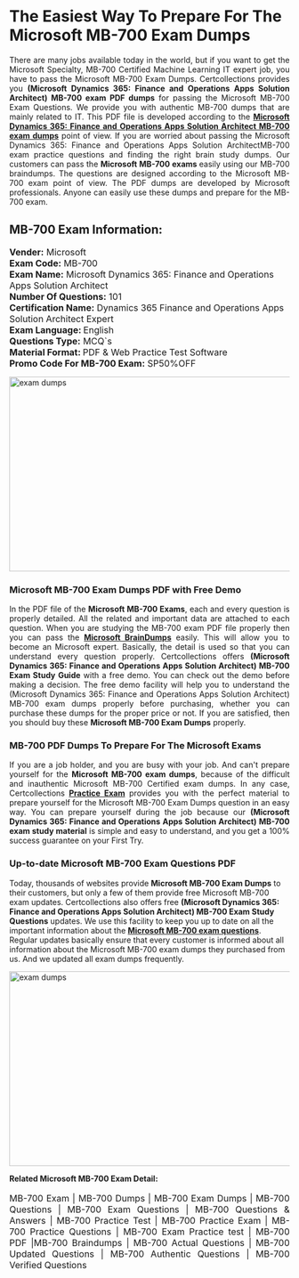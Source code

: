 <h1>The Easiest Way To Prepare For The Microsoft MB-700 Exam Dumps</h1> <p style="text-align:justify">There are many jobs available today in the world, but if you want to get the Microsoft Specialty, MB-700 Certified Machine Learning IT expert job, you have to pass the Microsoft MB-700 Exam Dumps. Certcollections provides you <strong>(Microsoft Dynamics 365: Finance and Operations Apps Solution Architect) MB-700 exam PDF dumps</strong> for passing the Microsoft MB-700 Exam Questions. We provide you with authentic MB-700 dumps that are mainly related to IT. This PDF file is developed according to the <a href="https://www.certsofficial.com/microsoft/mb-700-questions"><strong>Microsoft Dynamics 365: Finance and Operations Apps Solution Architect MB-700 exam dumps</strong></a> point of view. If you are worried about passing the Microsoft Dynamics 365: Finance and Operations Apps Solution ArchitectMB-700 exam practice questions and finding the right brain study dumps. Our customers can pass the <strong>Microsoft MB-700 exams </strong>easily using our MB-700 braindumps. The questions are designed according to the Microsoft MB-700 exam point of view. The PDF dumps are developed by Microsoft professionals. Anyone can easily use these dumps and prepare for the MB-700 exam.</p> <h2><strong>MB-700 Exam Information:</strong></h2> <p><span style="font-size:16px"><strong>Vender:</strong> Microsoft<br /> <strong>Exam Code:</strong> MB-700<br /> <strong>Exam Name:</strong> Microsoft Dynamics 365: Finance and Operations Apps Solution Architect<br /> <strong>Number Of Questions:</strong> 101<br /> <strong>Certification Name:</strong> Dynamics 365 Finance and Operations Apps Solution Architect Expert<br /> <strong>Exam Language: </strong>English<br /> <strong>Questions Type:</strong> MCQ`s<br /> <strong>Material Format: </strong>PDF & Web Practice Test Software<br /> <strong>Promo Code For MB-700 Exam:</strong> SP50%OFF</span></p> <p><a href="https://www.certsofficial.com/microsoft/mb-700-questions" rel="no-follow"><img alt="exam dumps" src="https://www.certcollections.com/uploads/content/certsofficial.jpg" style="height:350px; width:750px" /></a></p> <h3><strong>Microsoft MB-700 Exam Dumps PDF with Free Demo</strong></h3> <p style="text-align:justify">In the PDF file of the <strong>Microsoft MB-700 Exams</strong>, each and every question is properly detailed. All the related and important data are attached to each question. When you are studying the MB-700 exam PDF file properly then you can pass the <a href="https://www.certsofficial.com/microsoft-dumps"><strong>Microsoft BrainDumps</strong></a> easily. This will allow you to become an Microsoft expert. Basically, the detail is used so that you can understand every question properly. Certcollections offers <strong>(Microsoft Dynamics 365: Finance and Operations Apps Solution Architect) MB-700 Exam Study Guide</strong> with a free demo. You can check out the demo before making a decision. The free demo facility will help you to understand the (Microsoft Dynamics 365: Finance and Operations Apps Solution Architect) MB-700 exam dumps properly before purchasing, whether you can purchase these dumps for the proper price or not. If you are satisfied, then you should buy these <strong>Microsoft MB-700 Exam Dumps</strong> properly.</p> <h3><strong>MB-700 PDF Dumps To Prepare For The Microsoft Exams</strong></h3> <p style="text-align:justify">If you are a job holder, and you are busy with your job. And can't prepare yourself for the <strong>Microsoft MB-700 exam dumps</strong>, because of the difficult and inauthentic Microsoft MB-700 Certified exam dumps. In any case, Certcollections <strong><a href="https://www.certsofficial.com/">Practice Exam</a></strong> provides you with the perfect material to prepare yourself for the Microsoft MB-700 Exam Dumps question in an easy way. You can prepare yourself during the job because our <strong>(Microsoft Dynamics 365: Finance and Operations Apps Solution Architect) MB-700 exam study material</strong> is simple and easy to understand, and you get a 100% success guarantee on your First Try.</p> <h3><strong>Up-to-date Microsoft MB-700 Exam Questions PDF</strong></h3> <p>Today, thousands of websites provide <strong>Microsoft MB-700 Exam Dumps</strong> to their customers, but only a few of them provide free Microsoft MB-700 exam updates. Certcollections also offers free <strong>(Microsoft Dynamics 365: Finance and Operations Apps Solution Architect) MB-700 Exam Study Questions</strong> updates. We use this facility to keep you up to date on all the important information about the <a href="https://www.certsofficial.com/microsoft/mb-700-questions"><strong>Microsoft MB-700 exam questions</strong></a>. Regular updates basically ensure that every customer is informed about all information about the Microsoft MB-700 exam dumps they purchased from us. And we updated all exam dumps frequently.</p> <p><a href="https://www.certsofficial.com/microsoft/mb-700-questions"><img alt="exam dumps " src="https://www.certcollections.com/uploads/content/certsofficial2.jpg" style="height:350px; width:750px" /></a></p> <p style="text-align:justify"><span style="font-size:14px"><strong>Related Microsoft MB-700 Exam Detail:</strong></span><br /> <br /> <span style="font-size:16px">MB-700 Exam | MB-700 Dumps | MB-700 Exam Dumps | MB-700 Questions | MB-700 Exam Questions | MB-700 Questions & Answers | MB-700 Practice Test | MB-700 Practice Exam | MB-700 Practice Questions | MB-700 Exam Practice test | MB-700 PDF |MB-700 Braindumps | MB-700 Actual Questions | MB-700 Updated Questions | MB-700 Authentic Questions | MB-700 Verified Questions</span></p>
